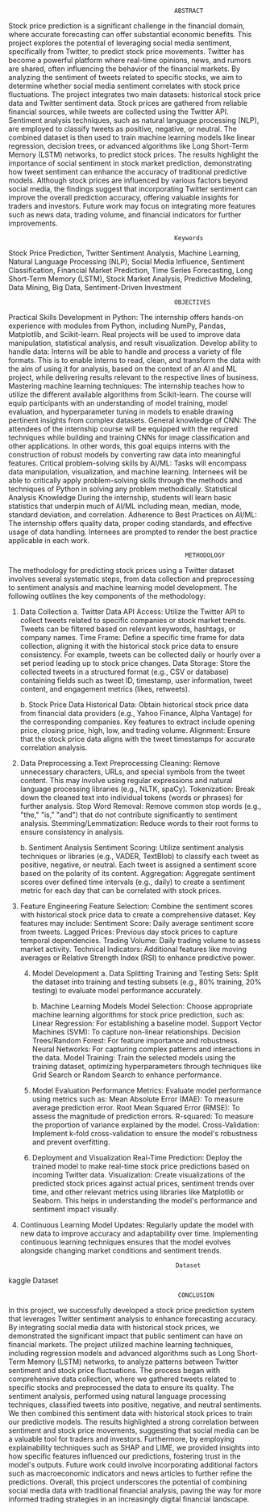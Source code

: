                                                   ABSTRACT
Stock price prediction is a significant challenge in the financial domain, where accurate forecasting can offer substantial economic benefits. This project explores the potential of leveraging social media sentiment, specifically from Twitter, to predict stock price movements. Twitter has become a powerful platform where real-time opinions, news, and rumors are shared, often influencing the behavior of the financial markets. By analyzing the sentiment of tweets related to specific stocks, we aim to determine whether social media sentiment correlates with stock price fluctuations.
The project integrates two main datasets: historical stock price data and Twitter sentiment data. Stock prices are gathered from reliable financial sources, while tweets are collected using the Twitter API. Sentiment analysis techniques, such as natural language processing (NLP), are employed to classify tweets as positive, negative, or neutral. The combined dataset is then used to train machine learning models like linear regression, decision trees, or advanced algorithms like Long Short-Term Memory (LSTM) networks, to predict stock prices.
The results highlight the importance of social sentiment in stock market prediction, demonstrating how tweet sentiment can enhance the accuracy of traditional predictive models. Although stock prices are influenced by various factors beyond social media, the findings suggest that incorporating Twitter sentiment can improve the overall prediction accuracy, offering valuable insights for traders and investors. Future work may focus on integrating more features such as news data, trading volume, and financial indicators for further improvements. 

                                                  Keywords
Stock Price Prediction, Twitter Sentiment Analysis, Machine Learning, Natural Language Processing (NLP), Social Media Influence, Sentiment Classification, Financial Market Prediction, Time Series Forecasting, Long Short-Term Memory (LSTM), Stock Market Analysis, Predictive Modeling, Data Mining, Big Data, Sentiment-Driven Investment

                                                  OBJECTIVES
Practical Skills Development in Python: The internship offers hands-on experience with modules from Python, including NumPy, Pandas, Matplotlib, and Scikit-learn. Real projects will be used to improve data manipulation, statistical analysis, and result visualization.
Develop ability to handle data: Interns will be able to handle and process a variety of file formats. This is to enable interns to read, clean, and transform the data with the aim of using it for analysis, based on the context of an AI and ML project, while delivering results relevant to the respective lines of business.
Mastering machine learning techniques: The internship teaches how to utilize the different available algorithms from Scikit-learn. The course will equip participants with an understanding of model training, model evaluation, and hyperparameter tuning in models to enable drawing pertinent insights from complex datasets.
General knowledge of CNN: The attendees of the internship course will be equipped with the required techniques while building and training CNNs for image classification and other applications. In other words, this goal equips interns with the construction of robust models by converting raw data into meaningful features.
Critical problem-solving skills by AI/ML: Tasks will encompass data manipulation, visualization, and machine learning. Internees will be able to critically apply problem-solving skills through the methods and techniques of Python in solving any problem methodically.
Statistical Analysis Knowledge During the internship, students will learn basic statistics that underpin much of AI/ML including mean, median, mode, standard deviation, and correlation. 
Adherence to Best Practices on AI/ML: The internship offers quality data, proper coding standards, and effective usage of data handling. Internees are prompted to render the best practice applicable in each work.

                                                     METHODOLOGY
The methodology for predicting stock prices using a Twitter dataset involves several systematic steps, from data collection and preprocessing to sentiment analysis and machine learning model development. The following outlines the key components of the methodology:

  1. Data Collection
             a. Twitter Data
API Access: Utilize the Twitter API to collect tweets related to specific companies or stock market trends. Tweets can be filtered based on relevant keywords, hashtags, or company names.
Time Frame: Define a specific time frame for data collection, aligning it with the historical stock price data to ensure consistency. For example, tweets can be collected daily or hourly over a set period leading up to stock price changes.
Data Storage: Store the collected tweets in a structured format (e.g., CSV or database) containing fields such as tweet ID, timestamp, user information, tweet content, and engagement metrics (likes, retweets).

      b. Stock Price Data
Historical Data: Obtain historical stock price data from financial data providers (e.g., Yahoo Finance, Alpha Vantage) for the corresponding companies. Key features to extract include opening price, closing price, high, low, and trading volume.
Alignment: Ensure that the stock price data aligns with the tweet timestamps for accurate correlation analysis.

   2. Data Preprocessing
             a.Text Preprocessing
Cleaning: Remove unnecessary characters, URLs, and special symbols from the tweet content. This may involve using regular expressions and natural language processing libraries (e.g., NLTK, spaCy).
Tokenization: Break down the cleaned text into individual tokens (words or phrases) for further analysis.
Stop Word Removal: Remove common stop words (e.g., "the," "is," "and") that do not contribute significantly to sentiment analysis.
Stemming/Lemmatization: Reduce words to their root forms to ensure consistency in analysis.

      b. Sentiment Analysis
Sentiment Scoring: Utilize sentiment analysis techniques or libraries (e.g., VADER, TextBlob) to classify each tweet as positive, negative, or neutral. Each tweet is assigned a sentiment score based on the polarity of its content.
Aggregation: Aggregate sentiment scores over defined time intervals (e.g., daily) to create a sentiment metric for each day that can be correlated with stock prices.

 3. Feature Engineering
Feature Selection: Combine the sentiment scores with historical stock price data to create a comprehensive dataset. Key features may include:
Sentiment Score: Daily average sentiment score from tweets.
Lagged Prices: Previous day stock prices to capture temporal dependencies.
Trading Volume: Daily trading volume to assess market activity.
Technical Indicators: Additional features like moving averages or Relative Strength Index (RSI) to enhance predictive power.

    4. Model Development
             a. Data Splitting
Training and Testing Sets: Split the dataset into training and testing subsets (e.g., 80% training, 20% testing) to evaluate model performance accurately.

        b. Machine Learning Models
Model Selection: Choose appropriate machine learning algorithms for stock price prediction, such as:
Linear Regression: For establishing a baseline model.
Support Vector Machines (SVM): To capture non-linear relationships.
Decision Trees/Random Forest: For feature importance and robustness.
Neural Networks: For capturing complex patterns and interactions in the data.
Model Training: Train the selected models using the training dataset, optimizing hyperparameters through techniques like Grid Search or Random Search to enhance performance.

    5. Model Evaluation
Performance Metrics: Evaluate model performance using metrics such as:
Mean Absolute Error (MAE): To measure average prediction error.
Root Mean Squared Error (RMSE): To assess the magnitude of prediction errors.
R-squared: To measure the proportion of variance explained by the model.
Cross-Validation: Implement k-fold cross-validation to ensure the model's robustness and prevent overfitting.

    6. Deployment and Visualization
Real-Time Prediction: Deploy the trained model to make real-time stock price predictions based on incoming Twitter data.
Visualization: Create visualizations of the predicted stock prices against actual prices, sentiment trends over time, and other relevant metrics using libraries like Matplotlib or Seaborn. This helps in understanding the model's performance and sentiment impact visually.

 7. Continuous Learning
Model Updates: Regularly update the model with new data to improve accuracy and adaptability over time. Implementing continuous learning techniques ensures that the model evolves alongside changing market conditions and sentiment trends.


                                                   Dataset
kaggle Dataset

                                                   CONCLUSION

In this project, we successfully developed a stock price prediction system that leverages Twitter sentiment analysis to enhance forecasting accuracy. By integrating social media data with historical stock prices, we demonstrated the significant impact that public sentiment can have on financial markets. The project utilized machine learning techniques, including regression models and advanced algorithms such as Long Short-Term Memory (LSTM) networks, to analyze patterns between Twitter sentiment and stock price fluctuations.
The process began with comprehensive data collection, where we gathered tweets related to specific stocks and preprocessed the data to ensure its quality. The sentiment analysis, performed using natural language processing techniques, classified tweets into positive, negative, and neutral sentiments. We then combined this sentiment data with historical stock prices to train our predictive models.
The results highlighted a strong correlation between sentiment and stock price movements, suggesting that social media can be a valuable tool for traders and investors. Furthermore, by employing explainability techniques such as SHAP and LIME, we provided insights into how specific features influenced our predictions, fostering trust in the model's outputs.
Future work could involve incorporating additional factors such as macroeconomic indicators and news articles to further refine the predictions. Overall, this project underscores the potential of combining social media data with traditional financial analysis, paving the way for more informed trading strategies in an increasingly digital financial landscape.
